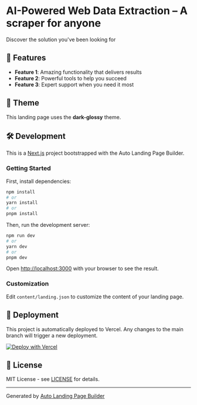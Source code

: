# AI-Powered Web Data Extraction – A scraper for anyone

Discover the solution you've been looking for

## 🚀 Features

- **Feature 1**: Amazing functionality that delivers results
- **Feature 2**: Powerful tools to help you succeed
- **Feature 3**: Expert support when you need it most

## 🎨 Theme

This landing page uses the **dark-glossy** theme.

## 🛠 Development

This is a [Next.js](https://nextjs.org/) project bootstrapped with the Auto Landing Page Builder.

### Getting Started

First, install dependencies:

```bash
npm install
# or
yarn install
# or
pnpm install
```

Then, run the development server:

```bash
npm run dev
# or
yarn dev
# or
pnpm dev
```

Open [http://localhost:3000](http://localhost:3000) with your browser to see the result.

### Customization

Edit `content/landing.json` to customize the content of your landing page.

## 🚀 Deployment

This project is automatically deployed to Vercel. Any changes to the main branch will trigger a new deployment.

[![Deploy with Vercel](https://vercel.com/button)](https://vercel.com/new/clone?repository-url=)

## 📄 License

MIT License - see [LICENSE](LICENSE) for details.

---

Generated by [Auto Landing Page Builder](https://github.com/your-org/auto-landingpage-builder-vercel)
